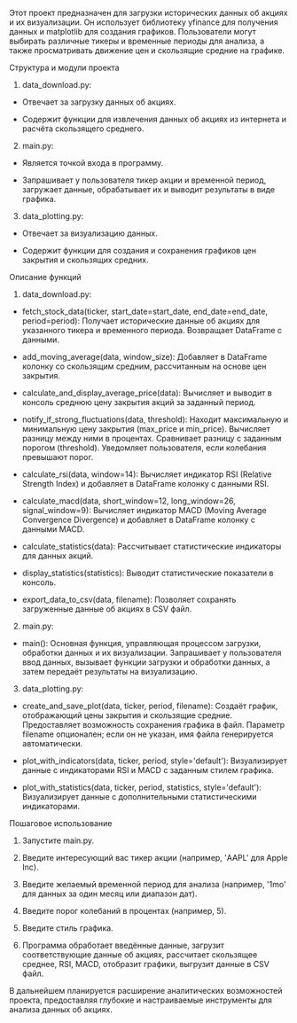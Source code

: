 Этот проект предназначен для загрузки исторических данных об акциях и их визуализации. Он использует библиотеку yfinance для получения данных и matplotlib для создания графиков. Пользователи могут выбирать различные тикеры и временные периоды для анализа, а также просматривать движение цен и скользящие средние на графике.

Структура и модули проекта

1. data_download.py:

- Отвечает за загрузку данных об акциях.

- Содержит функции для извлечения данных об акциях из интернета и расчёта скользящего среднего.


2. main.py:

- Является точкой входа в программу.

- Запрашивает у пользователя тикер акции и временной период, загружает данные, обрабатывает их и выводит результаты в виде графика.


3. data_plotting.py:

- Отвечает за визуализацию данных.

- Содержит функции для создания и сохранения графиков цен закрытия и скользящих средних.


Описание функций


1. data_download.py:

- fetch_stock_data(ticker, start_date=start_date, end_date=end_date, period=period): Получает исторические данные об акциях для указанного тикера и временного периода. Возвращает DataFrame с данными.

- add_moving_average(data, window_size): Добавляет в DataFrame колонку со скользящим средним, рассчитанным на основе цен закрытия.

- calculate_and_display_average_price(data): Вычисляет и выводит в консоль среднюю цену закрытия акций за заданный период.

- notify_if_strong_fluctuations(data, threshold): Находит максимальную и минимальную цену закрытия (max_price и min_price).
    Вычисляет разницу между ними в процентах.
    Сравнивает разницу с заданным порогом (threshold).
    Уведомляет пользователя, если колебания превышают порог.

- calculate_rsi(data, window=14): Вычисляет индикатор RSI (Relative Strength Index) и добавляет в DataFrame колонку с данными RSI.

- calculate_macd(data, short_window=12, long_window=26, signal_window=9): Вычисляет индикатор MACD (Moving Average Convergence Divergence) и добавляет в DataFrame колонку с данными MACD.

- calculate_statistics(data): Рассчитывает статистические индикаторы для данных акций.

- display_statistics(statistics): Выводит статистические показатели в консоль.

- export_data_to_csv(data, filename): Позволяет сохранять загруженные данные об акциях в CSV файл.
 
2. main.py:

- main(): Основная функция, управляющая процессом загрузки, обработки данных и их визуализации. Запрашивает у пользователя ввод данных, вызывает функции загрузки и обработки данных, а затем передаёт результаты на визуализацию.


3. data_plotting.py:

- create_and_save_plot(data, ticker, period, filename): Создаёт график, отображающий цены закрытия и скользящие средние. Предоставляет возможность сохранения графика в файл. Параметр filename опционален; если он не указан, имя файла генерируется автоматически.

- plot_with_indicators(data, ticker, period, style='default'): Визуализирует данные с индикаторами RSI и MACD с заданным стилем графика.

- plot_with_statistics(data, ticker, period, statistics, style='default'): Визуализирует данные с дополнительными статистическими индикаторами.

Пошаговое использование

1. Запустите main.py.

2. Введите интересующий вас тикер акции (например, 'AAPL' для Apple Inc).

3. Введите желаемый временной период для анализа (например, '1mo' для данных за один месяц или диапазон дат).

4. Введите порог колебаний в процентах (например, 5).

5. Введите стиль графика.

6. Программа обработает введённые данные, загрузит соответствующие данные об акциях, рассчитает скользящее среднее, RSI, MACD, отобразит графики, выгрузит данные в CSV файл.


В дальнейшем планируется расширение аналитических возможностей проекта, предоставляя глубокие и настраиваемые инструменты для анализа данных об акциях.
